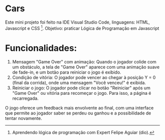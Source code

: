 # Cars

Este mini projeto foi feito na IDE Visual Studio Code, linguagens: HTML, Javascript e CSS [^1].
Objetivo: praticar Lógica de Programação em Javascript

# Funcionalidades:

1. Mensagem "Game Over" com animação: Quando o jogador colide com um obstáculo, a tela de "Game Over" aparece com uma animação suave de fade-in, e um botão para reiniciar o jogo é exibido.
2. Condição de vitória: O jogador pode vencer ao chegar à posição Y = 0 (final da corrida), onde uma mensagem "Você venceu!" é exibida.
3. Reiniciar o jogo: O jogador pode clicar no botão "Reiniciar" após um "Game Over" ou vitória para recomeçar o jogo. Para isso, a página é recarregada.

O jogo oferece um feedback mais envolvente ao final, com uma interface que permite ao jogador saber se perdeu ou ganhou e a possibilidade de tentar novamente.

[^1]: Aprendendo lógica de programação com Expert Felipe Aguiar (dio).

